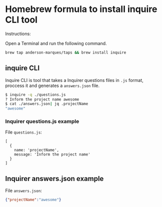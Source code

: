 # Homebrew formula to install inquire CLI tool

Instructions:

Open a Terminal and run the following command.

```bash
brew tap anderson-marques/taps && brew install inquire
```

## inquire CLI

Inquire CLI is tool that takes a Inquirer questions files in `.js` format, proccess it and generates a `answers.json` file.

```bash
$ inquire -q ./questions.js
? Inform the project name awesome
$ cat ./answers.json| jq .projectName
"awesome"
```

### Inquirer questions.js example

File `questions.js`:

```javacript
[
  {
    name: 'projectName',
    message: 'Inform the project name'
  }
]

```
## Inquirer answers.json example

File `answers.json`:

```json
{"projectName":"awesome"}
```
